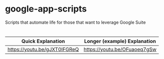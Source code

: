 # google-app-scripts
Scripts that automate life for those that want to leverage Google Suite

#

| Quick Explanation            | Longer (example) Explanation |
| ---------------------------- | ---------------------------- |
| https://youtu.be/gJXT0IFGReQ | https://youtu.be/OFuaoeq7gSw |
